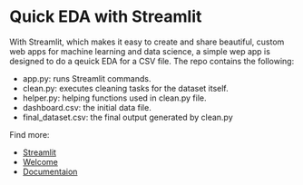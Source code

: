 # Quick EDA with Streamlit

With Streamlit, which makes it easy to create and share beautiful, custom web apps for machine learning and data science, a simple wep app is designed to do a qeuick EDA for a CSV file. The repo contains the following:

- app.py: runs Streamlit commands.
- clean.py: executes cleaning tasks for the dataset itself.
- helper.py: helping functions used in clean.py file.
- dashboard.csv: the initial data file.
- final_dataset.csv: the final output generated by clean.py

Find more:

- [Streamlit](https://www.streamlit.io/)
- [Welcome](https://docs.streamlit.io/en/stable/)
- [Documentaion](https://docs.streamlit.io/en/stable/api.html)
